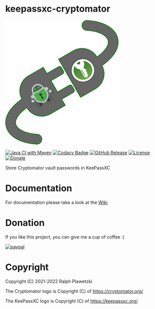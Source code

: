 # keepassxc-cryptomator
![keepassxc-cryptomator](keepassxc-cryptomator.svg)

[![Java CI with Maven](https://github.com/purejava/keepassxc-cryptomator/workflows/Java%20CI%20with%20Maven/badge.svg)](https://github.com/purejava/keepassxc-cryptomator/actions?query=workflow%3A%22Java+CI+with+Maven%22)
[![Codacy Badge](https://api.codacy.com/project/badge/Grade/f092de6bfd99450f8a9a2766ed01c3c1)](https://app.codacy.com/gh/purejava/keepassxc-cryptomator?utm_source=github.com&utm_medium=referral&utm_content=purejava/keepassxc-cryptomator&utm_campaign=Badge_Grade_Settings)
[![GitHub Release](https://img.shields.io/github/v/release/purejava/keepassxc-cryptomator)](https://github.com/purejava/keepassxc-cryptomator/releases)
[![License](https://img.shields.io/github/license/purejava/keepassxc-cryptomator.svg)](https://github.com/purejava/keepassxc-cryptomator/blob/master/LICENSE)
[![Donate](https://img.shields.io/badge/Donate-PayPal-green.svg)](https://www.paypal.com/donate?hosted_button_id=XVX9ZM7WE4ANL)

Store Cryptomator vault passwords in KeePassXC

# Documentation
For documentation please take a look at the [Wiki](https://github.com/purejava/keepassxc-cryptomator/wiki).

# Donation
If you like this project, you can give me a cup of coffee :)

[![paypal](https://www.paypalobjects.com/en_US/i/btn/btn_donateCC_LG.gif)](https://www.paypal.com/donate?hosted_button_id=XVX9ZM7WE4ANL)

# Copyright
Copyright (C) 2021-2022 Ralph Plawetzki

The Cryptomator logo is Copyright (C) of https://cryptomator.org/

The KeePassXC logo is Copyright (C) of https://keepassxc.org/
